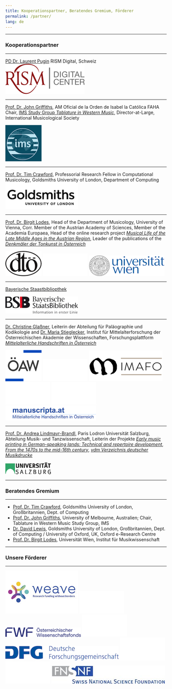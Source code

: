 ```yaml
---
title: Kooperationspartner, Beratendes Gremium, Förderer  
permalink: /partner/
lang: de
---
```

___
### Kooperationspartner
---
[PD Dr. Laurent Pugin](https://rism.digital/organization/contact.html) RISM Digital, Schweiz  
![](/assets/img/RISM.png)  
___
[Prof. Dr. John Griffiths](https://findanexpert.unimelb.edu.au/profile/16194-john-griffiths), AM Oficial de la Orden de Isabel la Católica FAHA Chair, [IMS Study Group _Tablature in Western Music_](https://www.musicology.org/networks/sg/tablature), Director-at-Large, International Musicological Society

![](/assets/img/IMS_3.png)
___
[Prof. Dr. Tim Crawford](https://www.gold.ac.uk/computing/people/t-crawford/), Professorial Research Fellow in Computational Musicology, Goldsmiths University of London, Department of Computing  
![](/assets/img/Goldsmiths_2.png)
___
[Prof. Dr. Birgit Lodes](https://musikwissenschaft.univie.ac.at/ueber-uns/team/lodes/), Head of the Department of Musicology, University of Vienna, Corr. Member of the Austrian Academy of Sciences, Member of the Academia Europaea, Head of the online research project [_Musical Life of the Late Middle Ages in the Austrian Region_](https://musical-life.net), Leader of the publications of the [_Denkmäler der Tonkunst in Österreich_](http://www.dtoe.at) 

![](/assets/img/OeDT_2.png) ![](/assets/img/space.png) ![](/assets/img/uni_logo_2.jpg)
___
[Bayerische Staastbibliopthek](https://www.bsb-muenchen.de/sammlungen/musik/)  

![](/assets/img/BSB-Logo_Claim-deutsch_3.jpg)  
___
[Dr. Christine Glaßner](https://www.oeaw.ac.at/imafo/forschung/schrift-buchwesen/mitarbeiterinnen/christine-glassner), Leiterin der Abteilung für Paläographie und Kodikologie and [Dr. Maria Stieglecker](https://www.oeaw.ac.at/imafo/forschung/schrift-buchwesen/mitarbeiterinnen/maria-stieglecker), Institut für Mittelalterforschung der Österreichischen Akademie der Wissenschaften, Forschungsplattform [_Mittelalterliche Handschriften in Österreich_](https://manuscripta.at/team.php)  

![](/assets/img/OeAW_2.png) ![](/assets/img/space.png) ![](/assets/img/imafo_logo_kurz_HP_var01b_96_230_v2.png) 
![](assets/img/space.png) ![](/assets/img/space.png) ![](/assets/img/Manuscripta.png)
___
[Prof. Dr. Andrea Lindmayr-Brandl](https://www.plus.ac.at/kunst-musik-und-tanzwissenschaft/abteilung-musik-und-tanzwissenschaft/die-abteilung/personen/wissenschaftliches-personal/andrea-lindmayr-brandl-univ-prof-dr-mag-art/), Paris Lodron Universität Salzburg, Abteilung Musik- und Tanzwissenschaft, Leiterin der Projekte [_Early music printing in German-speaking lands: Technical and repertoire development_](http://vdm-sbg.eu/db/music_prints.php), [_From the 1470s to the mid-16th century_](http://vdm-sbg.eu/db/music_prints.php), [_vdm Verzeichnis deutscher Musikdrucke_](http://vdm-sbg.eu/db/music_prints.php)  

![](/assets/img/uni-sbg.GIF)
___


###  Beratendes Gremium
---
- [Prof. Dr. Tim Crawford](https://www.gold.ac.uk/computing/people/t-crawford/), Goldsmiths University of London, Großbritannien, Dept. of Computing  
- [Prof. Dr. John Griffiths](https://www.lavihuela.com/), University of Melbourne, Australien; Chair, Tablature in Western Music Study Group, IMS  
- [Dr. David Lewis](https://eng.ox.ac.uk/people/david-lewis/), Goldsmiths University of London, Großbritannien, Dept. of Computing / University of Oxford, UK, Oxford e-Research Centre   
- [Prof. Dr. Birgit Lodes](https://musikwissenschaft.univie.ac.at/ueber-uns/team/lodes/), Universität Wien, Institut für Musikwissenschaft
___
### Unsere Förderer 
___
![](/assets/img/Weave_Slider_2.jpg) ![](/assets/img/space.png) ![](/assets/img/FWF_2.png)  ![](/assets/img/space.png) ![](/assets/img/dfg_3.jpg) ![](/assets/img/space.png)  ![](/assets/img/space.png) ![](/assets/img/FNSNF_3.jpg)



